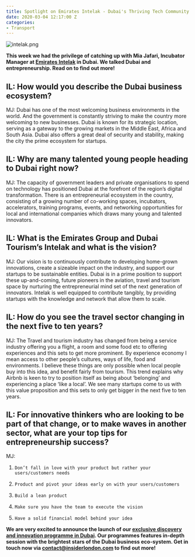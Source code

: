 ```yaml
---
title: Spotlight on Emirates Intelak - Dubai's Thriving Tech Community
date: 2020-03-04 12:17:00 Z
categories:
- Transport
---
```


![intelak.png](/uploads/intelak.png)



**This week we had the privilege of catching up with Mia Jafari, Incubator Manager at [Emirates Intelak](https://www.intelak.com/) in Dubai. We talked Dubai and entrepreneurship. Read on to find out more!**




## IL: How would you describe the Dubai business ecosystem?
 
MJ: Dubai has one of the most welcoming business environments in the world. And the government is constantly striving to make the country more welcoming to new businesses. Dubai is known for its strategic location, serving as a gateway to the growing markets in the Middle East, Africa and South Asia. Dubai also offers a great deal of security and stability, making the city the prime ecosystem for startups.

 
## IL: Why are many talented young people heading to Dubai right now? 

MJ: The capacity of government leaders and private organisations to spend on technology has positioned Dubai at the forefront of the region’s digital transformation. There is an entrepreneurial ecosystem in the country, consisting of a growing number of co-working spaces, incubators, accelerators, training programs, events, and networking opportunities for local and international companies which draws many young and talented innovators.
 

## IL: What is the Emirates Group and Dubai Tourism’s Intelak and what is the vision? 

MJ: Our vision is to continuously contribute to developing home-grown innovations, create a sizeable impact on the industry, and support our startups to be sustainable entities. Dubai is in a prime position to support these up-and-coming, future pioneers in the aviation, travel and tourism space by nurturing the entrepreneurial mind set of the next generation of innovators. Intelak is well equipped to contribute tangibly, by providing startups with the knowledge and network that allow them to scale. 
 
 
## IL: How do you see the travel sector changing in the next five to ten years?

MJ: The Travel and tourism industry has changed from being a service industry offering you a flight, a room and some food etc to offering experiences and this sets to get more prominent. By experience economy I mean access to other people’s cultures, ways of life, food and environments. I believe  these things are only possible when local people buy into this idea, and benefit fairly from tourism.  This trend explains why Airbnb is keen to try to position itself as being about ‘belonging’ and experiencing a place ‘like a local’. We see many startups come to us with this value proposition and this sets to only get bigger in the next five to ten years.

 
## IL: For innovative thinkers who are looking to be part of that change, or to make waves in another sector, what are your top tips for entrepreneurship success?

MJ:
1.     Don’t fall in love with your product but rather your users/customers needs
2.     Product and pivot your ideas early on with your users/customers
3.     Build a lean product
4.     Make sure you have the team to execute the vision
5.     Have a solid financial model behind your idea





**We are very excited to announce the launch of our [exclusive discovery and innovation programme in Dubai](https://www.insiderlondon.com/asia/dubai/). Our programmes features in-depth session with the brightest stars of the Dubai business eco-system. Get in touch now via contact@insiderlondon.com to find out more!**